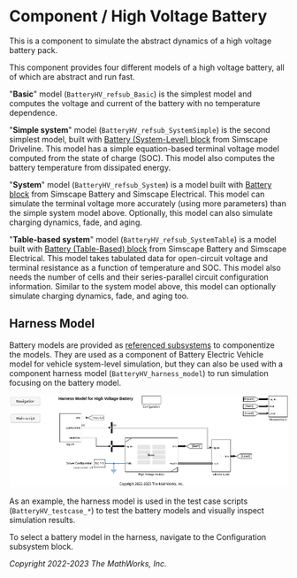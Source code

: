 # Component / High Voltage Battery

This is a component to simulate the abstract dynamics
of a high voltage battery pack.

This component provides four different models of a high voltage battery,
all of which are abstract and run fast.

"**Basic**" model (`BatteryHV_refsub_Basic`) is the simplest model and
computes the voltage and current of the battery
with no temperature dependence.

"**Simple system**" model (`BatteryHV_refsub_SystemSimple`) is
the second simplest model,
built with [Battery (System-Level) block][url-battery-driveline]
from Simscape Driveline.
This model has a simple equation-based terminal voltage model
computed from the state of charge (SOC).
This model also computes the battery temperature
from dissipated energy.

[url-battery-driveline]: https://www.mathworks.com/help/sdl/ref/batterysystemlevel.html

"**System**" model (`BatteryHV_refsub_System`) is
a model built with [Battery block][url-battery-elec]
from Simscape Battery and Simscape Electrical.
This model can simulate the terminal voltage more accurately
(using more parameters) than the simple system model above.
Optionally, this model can also simulate charging dynamics, fade, and aging.

[url-battery-elec]: https://www.mathworks.com/help/sps/ref/battery.html

"**Table-based system**" model (`BatteryHV_refsub_SystemTable`) is
a model built with [Battery (Table-Based) block][url-table-battery-elec]
from Simscape Battery and Simscape Electrical.
This model takes tabulated data for
open-circuit voltage and terminal resistance
as a function of temperature and SOC.
This model also needs the number of cells
and their series-parallel circuit configuration information.
Similar to the system model above,
this model can optionally simulate charging dynamics, fade, and aging too.

[url-table-battery-elec]: https://www.mathworks.com/help/sps/ref/batterytablebased.html

## Harness Model

Battery models are provided as [referenced subsystems][url-subref]
to componentize the models.
They are used as a component of Battery Electric Vehicle model
for vehicle system-level simulation,
but they can also be used with a component harness model (`BatteryHV_harness_model`)
to run simulation focusing on the battery model.

[url-subref]: https://www.mathworks.com/help/simulink/ug/referenced-subsystem-1.html

<img src="Images/BatteryHV_harness_model_screenshot.png"
 width="700" alt="Harness Model for High Voltage Battery Component">

As an example,
the harness model is used in the test case scripts (`BatteryHV_testcase_*`)
to test the battery models and visually inspect simulation results.

To select a battery model in the harness,
navigate to the Configuration subsystem block.

*Copyright 2022-2023 The MathWorks, Inc.*
